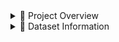 <details>


<summary>📌 Project Overview</summary>

This project demonstrates an **end-to-end Business Intelligence pipeline** for **Sales & Customer Analysis**, leveraging:  
✔ **Power Query** → Data cleaning and transformation  
✔ **SQL** → Database schema design and optimized queries  
✔ **Excel** → Data preprocessing & validation using pivot tables  
✔ **Power BI** → Interactive dashboards and advanced visualizations  

**Goal:** Build actionable insights for sales performance, customer behavior, and profitability using real-world data. 

</details>
 
<details>

<summary>📂 Dataset Information</summary>

ℹ️ **Dataset Name:** Brazilian E-Commerce Public Dataset by Olist  
✔ **Size:** ~100,000+ orders across multiple tables  
✔ **Includes:**  
➤ Orders (IDs, timestamps, statuses)  
➤ Customers (location, unique IDs)  
➤ Products (categories & descriptions)  
➤ Payments (methods & amounts)  
➤ Reviews (customer ratings & comments)  
➤ Geolocation (customer & seller coordinates)  

## **⚠️ Why the dataset is not included**
Due to **GitHub file size limits**, the dataset (40MB+) is not committed to the repository.

**📥 Download the dataset here:**  
👉 [Brazilian E-Commerce Dataset on Kaggle](https://www.kaggle.com/datasets/olistbr/brazilian-ecommerce)  

</details>